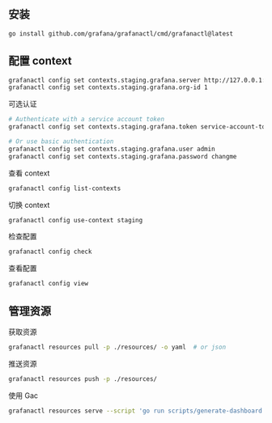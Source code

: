 ## 安装

```bash
go install github.com/grafana/grafanactl/cmd/grafanactl@latest
```

## 配置 context

```bash
grafanactl config set contexts.staging.grafana.server http://127.0.0.1:3000
grafanactl config set contexts.staging.grafana.org-id 1
```

可选认证

```bash
# Authenticate with a service account token
grafanactl config set contexts.staging.grafana.token service-account-token

# Or use basic authentication
grafanactl config set contexts.staging.grafana.user admin
grafanactl config set contexts.staging.grafana.password changme
```

查看 context

```bash
grafanactl config list-contexts
```

切换 context

```bash
grafanactl config use-context staging
```

检查配置

```bash
grafanactl config check
```

查看配置

```bash
grafanactl config view
```

## 管理资源

获取资源

```bash
grafanactl resources pull -p ./resources/ -o yaml  # or json
```

推送资源

```bash
grafanactl resources push -p ./resources/
```

使用 Gac

```bash
grafanactl resources serve --script 'go run scripts/generate-dashboard.go' --watch './scripts'
```

